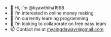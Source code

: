 - 👋 Hi, I’m @kyawthiha1998
- 👀 I’m interested in online money making
- 🌱 I’m currently learning programming 
- 💞️ I’m looking to collaborate on free easy team 
- 📫 Contact me at myaingdawayr@gmail.com 

<!---
kyawthiha1998/kyawthiha1998 is a ✨ special ✨ repository because its `README.md` (this file) appears on your GitHub profile.
You can click the Preview link to take a look at your changes.
--->
